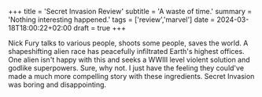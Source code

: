 +++
title = 'Secret Invasion Review'
subtitle = 'A waste of time.'
summary = 'Nothing interesting happened.'
tags = ['review','marvel']
date = 2024-03-18T18:00:22+02:00
draft = true
+++

Nick Fury talks to various people, shoots some people, saves the world. A shapeshifting alien race has peacefully infiltrated Earth's highest offices. One alien isn't happy with this and seeks a WWIII level violent solution and godlike superpowers. Sure, why not. I just have the feeling they could've made a much more compelling story with these ingredients. Secret Invasion was boring and disappointing.